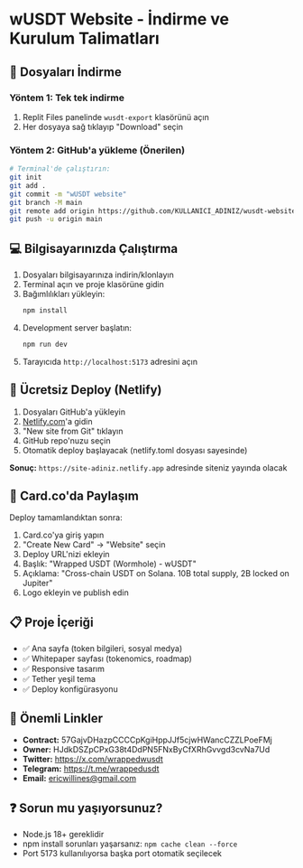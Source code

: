 # wUSDT Website - İndirme ve Kurulum Talimatları

## 📁 Dosyaları İndirme

### Yöntem 1: Tek tek indirme
1. Replit Files panelinde `wusdt-export` klasörünü açın
2. Her dosyaya sağ tıklayıp "Download" seçin

### Yöntem 2: GitHub'a yükleme (Önerilen)
```bash
# Terminal'de çalıştırın:
git init
git add .
git commit -m "wUSDT website"
git branch -M main
git remote add origin https://github.com/KULLANICI_ADINIZ/wusdt-website.git
git push -u origin main
```

## 💻 Bilgisayarınızda Çalıştırma

1. Dosyaları bilgisayarınıza indirin/klonlayın
2. Terminal açın ve proje klasörüne gidin
3. Bağımlılıkları yükleyin:
   ```bash
   npm install
   ```
4. Development server başlatın:
   ```bash
   npm run dev
   ```
5. Tarayıcıda `http://localhost:5173` adresini açın

## 🚀 Ücretsiz Deploy (Netlify)

1. Dosyaları GitHub'a yükleyin
2. [Netlify.com](https://netlify.com)'a gidin
3. "New site from Git" tıklayın
4. GitHub repo'nuzu seçin
5. Otomatik deploy başlayacak (netlify.toml dosyası sayesinde)

**Sonuç:** `https://site-adiniz.netlify.app` adresinde siteniz yayında olacak

## 📱 Card.co'da Paylaşım

Deploy tamamlandıktan sonra:
1. Card.co'ya giriş yapın
2. "Create New Card" → "Website" seçin
3. Deploy URL'nizi ekleyin
4. Başlık: "Wrapped USDT (Wormhole) - wUSDT"
5. Açıklama: "Cross-chain USDT on Solana. 10B total supply, 2B locked on Jupiter"
6. Logo ekleyin ve publish edin

## 📋 Proje İçeriği

- ✅ Ana sayfa (token bilgileri, sosyal medya)
- ✅ Whitepaper sayfası (tokenomics, roadmap)
- ✅ Responsive tasarım
- ✅ Tether yeşil tema
- ✅ Deploy konfigürasyonu

## 🔗 Önemli Linkler

- **Contract:** 57GajvDHazpCCCCpKgiHppJJf5cjwHWancCZZLPoeFMj
- **Owner:** HJdkDSZpCPxG38t4DdPN5FNxByCfXRhGvvgd3cvNa7Ud
- **Twitter:** https://x.com/wrappedwusdt
- **Telegram:** https://t.me/wrappedusdt
- **Email:** ericwillines@gmail.com

## ❓ Sorun mu yaşıyorsunuz?

- Node.js 18+ gereklidir
- npm install sorunları yaşarsanız: `npm cache clean --force`
- Port 5173 kullanılıyorsa başka port otomatik seçilecek